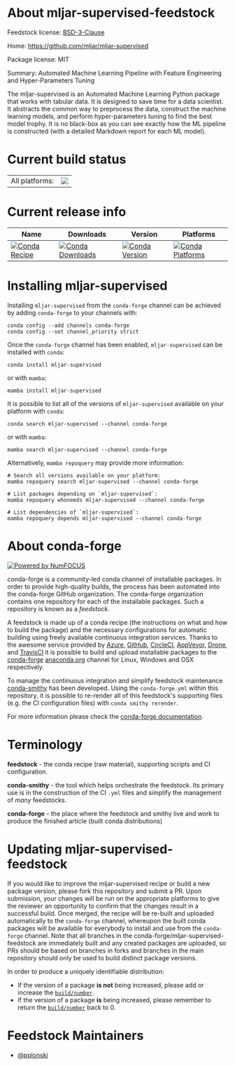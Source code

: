 About mljar-supervised-feedstock
================================

Feedstock license: [BSD-3-Clause](https://github.com/conda-forge/mljar-supervised-feedstock/blob/main/LICENSE.txt)

Home: https://github.com/mljar/mljar-supervised

Package license: MIT

Summary: Automated Machine Learning Pipeline with Feature Engineering and Hyper-Parameters Tuning

The mljar-supervised is an Automated Machine Learning Python package that works with tabular data.
It is designed to save time for a data scientist. It abstracts the common way to preprocess the data,
construct the machine learning models, and perform hyper-parameters tuning to find the best model trophy.
It is no black-box as you can see exactly how the ML pipeline is constructed (with a detailed Markdown report for each ML model).


Current build status
====================


<table><tr><td>All platforms:</td>
    <td>
      <a href="https://dev.azure.com/conda-forge/feedstock-builds/_build/latest?definitionId=13017&branchName=main">
        <img src="https://dev.azure.com/conda-forge/feedstock-builds/_apis/build/status/mljar-supervised-feedstock?branchName=main">
      </a>
    </td>
  </tr>
</table>

Current release info
====================

| Name | Downloads | Version | Platforms |
| --- | --- | --- | --- |
| [![Conda Recipe](https://img.shields.io/badge/recipe-mljar--supervised-green.svg)](https://anaconda.org/conda-forge/mljar-supervised) | [![Conda Downloads](https://img.shields.io/conda/dn/conda-forge/mljar-supervised.svg)](https://anaconda.org/conda-forge/mljar-supervised) | [![Conda Version](https://img.shields.io/conda/vn/conda-forge/mljar-supervised.svg)](https://anaconda.org/conda-forge/mljar-supervised) | [![Conda Platforms](https://img.shields.io/conda/pn/conda-forge/mljar-supervised.svg)](https://anaconda.org/conda-forge/mljar-supervised) |

Installing mljar-supervised
===========================

Installing `mljar-supervised` from the `conda-forge` channel can be achieved by adding `conda-forge` to your channels with:

```
conda config --add channels conda-forge
conda config --set channel_priority strict
```

Once the `conda-forge` channel has been enabled, `mljar-supervised` can be installed with `conda`:

```
conda install mljar-supervised
```

or with `mamba`:

```
mamba install mljar-supervised
```

It is possible to list all of the versions of `mljar-supervised` available on your platform with `conda`:

```
conda search mljar-supervised --channel conda-forge
```

or with `mamba`:

```
mamba search mljar-supervised --channel conda-forge
```

Alternatively, `mamba repoquery` may provide more information:

```
# Search all versions available on your platform:
mamba repoquery search mljar-supervised --channel conda-forge

# List packages depending on `mljar-supervised`:
mamba repoquery whoneeds mljar-supervised --channel conda-forge

# List dependencies of `mljar-supervised`:
mamba repoquery depends mljar-supervised --channel conda-forge
```


About conda-forge
=================

[![Powered by
NumFOCUS](https://img.shields.io/badge/powered%20by-NumFOCUS-orange.svg?style=flat&colorA=E1523D&colorB=007D8A)](https://numfocus.org)

conda-forge is a community-led conda channel of installable packages.
In order to provide high-quality builds, the process has been automated into the
conda-forge GitHub organization. The conda-forge organization contains one repository
for each of the installable packages. Such a repository is known as a *feedstock*.

A feedstock is made up of a conda recipe (the instructions on what and how to build
the package) and the necessary configurations for automatic building using freely
available continuous integration services. Thanks to the awesome service provided by
[Azure](https://azure.microsoft.com/en-us/services/devops/), [GitHub](https://github.com/),
[CircleCI](https://circleci.com/), [AppVeyor](https://www.appveyor.com/),
[Drone](https://cloud.drone.io/welcome), and [TravisCI](https://travis-ci.com/)
it is possible to build and upload installable packages to the
[conda-forge](https://anaconda.org/conda-forge) [anaconda.org](https://anaconda.org/)
channel for Linux, Windows and OSX respectively.

To manage the continuous integration and simplify feedstock maintenance
[conda-smithy](https://github.com/conda-forge/conda-smithy) has been developed.
Using the ``conda-forge.yml`` within this repository, it is possible to re-render all of
this feedstock's supporting files (e.g. the CI configuration files) with ``conda smithy rerender``.

For more information please check the [conda-forge documentation](https://conda-forge.org/docs/).

Terminology
===========

**feedstock** - the conda recipe (raw material), supporting scripts and CI configuration.

**conda-smithy** - the tool which helps orchestrate the feedstock.
                   Its primary use is in the construction of the CI ``.yml`` files
                   and simplify the management of *many* feedstocks.

**conda-forge** - the place where the feedstock and smithy live and work to
                  produce the finished article (built conda distributions)


Updating mljar-supervised-feedstock
===================================

If you would like to improve the mljar-supervised recipe or build a new
package version, please fork this repository and submit a PR. Upon submission,
your changes will be run on the appropriate platforms to give the reviewer an
opportunity to confirm that the changes result in a successful build. Once
merged, the recipe will be re-built and uploaded automatically to the
`conda-forge` channel, whereupon the built conda packages will be available for
everybody to install and use from the `conda-forge` channel.
Note that all branches in the conda-forge/mljar-supervised-feedstock are
immediately built and any created packages are uploaded, so PRs should be based
on branches in forks and branches in the main repository should only be used to
build distinct package versions.

In order to produce a uniquely identifiable distribution:
 * If the version of a package **is not** being increased, please add or increase
   the [``build/number``](https://docs.conda.io/projects/conda-build/en/latest/resources/define-metadata.html#build-number-and-string).
 * If the version of a package **is** being increased, please remember to return
   the [``build/number``](https://docs.conda.io/projects/conda-build/en/latest/resources/define-metadata.html#build-number-and-string)
   back to 0.

Feedstock Maintainers
=====================

* [@pplonski](https://github.com/pplonski/)

